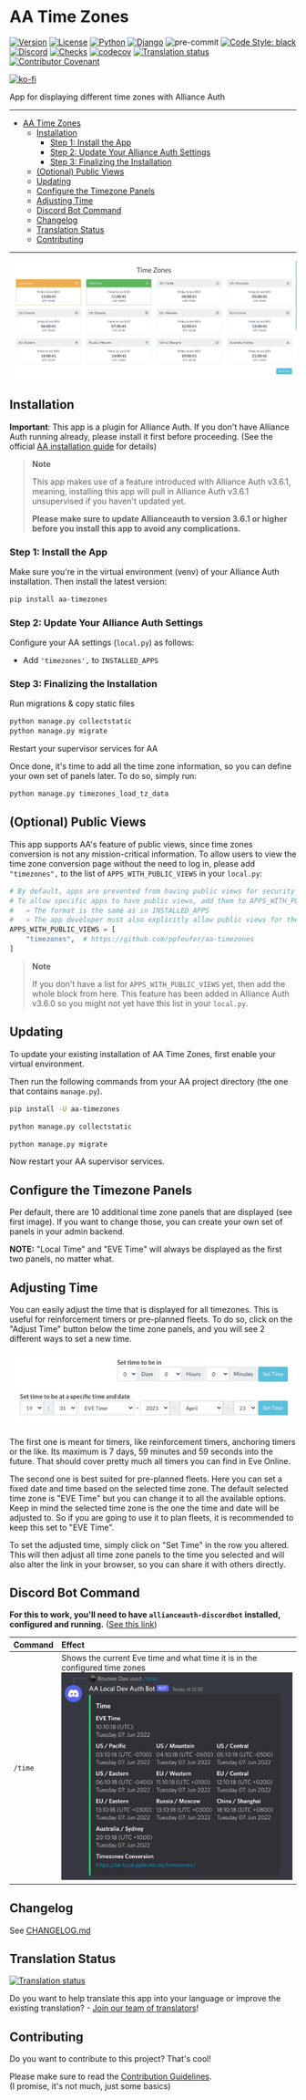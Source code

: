 # AA Time Zones<a name="aa-time-zones"></a>

[![Version](https://img.shields.io/pypi/v/aa-timezones?label=release)](https://pypi.org/project/aa-timezones/)
[![License](https://img.shields.io/github/license/ppfeufer/aa-timezones)](https://github.com/ppfeufer/aa-timezones/blob/master/LICENSE)
[![Python](https://img.shields.io/pypi/pyversions/aa-timezones)](https://pypi.org/project/aa-timezones/)
[![Django](https://img.shields.io/pypi/djversions/aa-timezones?label=django)](https://pypi.org/project/aa-timezones/)
![pre-commit](https://img.shields.io/badge/pre--commit-enabled-brightgreen?logo=pre-commit&logoColor=white)
[![Code Style: black](https://img.shields.io/badge/code%20style-black-000000.svg)](http://black.readthedocs.io/en/latest/)
[![Discord](https://img.shields.io/discord/790364535294132234?label=discord)](https://discord.gg/zmh52wnfvM)
[![Checks](https://github.com/ppfeufer/aa-timezones/actions/workflows/automated-checks.yml/badge.svg)](https://github.com/ppfeufer/aa-timezones/actions/workflows/automated-checks.yml)
[![codecov](https://codecov.io/gh/ppfeufer/aa-timezones/branch/master/graph/badge.svg?token=ZSRTW5FR4C)](https://codecov.io/gh/ppfeufer/aa-timezones)
[![Translation status](https://weblate.ppfeufer.de/widget/alliance-auth-apps/aa-timezones/svg-badge.svg)](https://weblate.ppfeufer.de/engage/alliance-auth-apps/)
[![Contributor Covenant](https://img.shields.io/badge/Contributor%20Covenant-2.1-4baaaa.svg)](https://github.com/ppfeufer/aa-timezones/blob/master/CODE_OF_CONDUCT.md)

[![ko-fi](https://ko-fi.com/img/githubbutton_sm.svg)](https://ko-fi.com/N4N8CL1BY)

App for displaying different time zones with Alliance Auth

______________________________________________________________________

<!-- mdformat-toc start --slug=github --maxlevel=6 --minlevel=1 -->

- [AA Time Zones](#aa-time-zones)
  - [Installation](#installation)
    - [Step 1: Install the App](#step-1-install-the-app)
    - [Step 2: Update Your Alliance Auth Settings](#step-2-update-your-alliance-auth-settings)
    - [Step 3: Finalizing the Installation](#step-3-finalizing-the-installation)
  - [(Optional) Public Views](#optional-public-views)
  - [Updating](#updating)
  - [Configure the Timezone Panels](#configure-the-timezone-panels)
  - [Adjusting Time](#adjusting-time)
  - [Discord Bot Command](#discord-bot-command)
  - [Changelog](#changelog)
  - [Translation Status](#translation-status)
  - [Contributing](#contributing)

<!-- mdformat-toc end -->

______________________________________________________________________

![Time Zones](https://raw.githubusercontent.com/ppfeufer/aa-timezones/master/timezones/docs/screenshots/time-zones.jpg)

## Installation<a name="installation"></a>

**Important**: This app is a plugin for Alliance Auth. If you don't have
Alliance Auth running already, please install it first before proceeding.
(See the official [AA installation guide](https://allianceauth.readthedocs.io/en/latest/installation/allianceauth.html) for details)

> **Note**
>
> This app makes use of a feature introduced with Alliance Auth v3.6.1, meaning,
> installing this app will pull in Alliance Auth v3.6.1 unsupervised if you haven't
> updated yet.
>
> **Please make sure to update Allianceauth to version 3.6.1 or higher before you
> install this app to avoid any complications.**

### Step 1: Install the App<a name="step-1-install-the-app"></a>

Make sure you're in the virtual environment (venv) of your Alliance Auth installation.
Then install the latest version:

```bash
pip install aa-timezones
```

### Step 2: Update Your Alliance Auth Settings<a name="step-2-update-your-alliance-auth-settings"></a>

Configure your AA settings (`local.py`) as follows:

- Add `'timezones',` to `INSTALLED_APPS`

### Step 3: Finalizing the Installation<a name="step-3-finalizing-the-installation"></a>

Run migrations & copy static files

```bash
python manage.py collectstatic
python manage.py migrate
```

Restart your supervisor services for AA

Once done, it's time to add all the time zone information, so you can define your
own set of panels later. To do so, simply run:

```bash
python manage.py timezones_load_tz_data
```

## (Optional) Public Views<a name="optional-public-views"></a>

This app supports AA's feature of public views, since time zones conversion is not
any mission-critical information. To allow users to view the time zone conversion page
without the need to log in, please add `"timezones",` to the list of
`APPS_WITH_PUBLIC_VIEWS` in your `local.py`:

```python
# By default, apps are prevented from having public views for security reasons.
# To allow specific apps to have public views, add them to APPS_WITH_PUBLIC_VIEWS
#   » The format is the same as in INSTALLED_APPS
#   » The app developer must also explicitly allow public views for their app
APPS_WITH_PUBLIC_VIEWS = [
    "timezones",  # https://github.com/ppfeufer/aa-timezones
]
```

> **Note**
>
> If you don't have a list for `APPS_WITH_PUBLIC_VIEWS` yet, then add the whole
> block from here. This feature has been added in Alliance Auth v3.6.0 so you
> might not yet have this list in your `local.py`.

## Updating<a name="updating"></a>

To update your existing installation of AA Time Zones, first enable your virtual
environment.

Then run the following commands from your AA project directory (the one that
contains `manage.py`).

```bash
pip install -U aa-timezones
```

```bash
python manage.py collectstatic
```

```bash
python manage.py migrate
```

Now restart your AA supervisor services.

## Configure the Timezone Panels<a name="configure-the-timezone-panels"></a>

Per default, there are 10 additional time zone panels that are displayed (see first
image). If you want to change those, you can create your own set of panels in your
admin backend.

**NOTE:** "Local Time" and "EVE Time" will always be displayed as the first two panels,
no matter what.

## Adjusting Time<a name="adjusting-time"></a>

You can easily adjust the time that is displayed for all timezones. This is useful
for reinforcement timers or pre-planned fleets. To do so, click on the "Adjust Time"
button below the time zone panels, and you will see 2 different ways to set a new time.

![Adjusting Time](https://raw.githubusercontent.com/ppfeufer/aa-timezones/master/timezones/docs/screenshots/weblate/adjust-time-settings.jpg)

The first one is meant for timers, like reinforcement timers, anchoring timers or
the like. Its maximum is 7 days, 59 minutes and 59 seconds into the future. That
should cover pretty much all timers you can find in Eve Online.

The second one is best suited for pre-planned fleets. Here you can set a fixed date
and time based on the selected time zone. The default selected time zone is "EVE
Time" but you can change it to all the available options. Keep in mind the selected
time zone is the one the time and date will be adjusted to. So if you are going to
use it to plan fleets, it is recommended to keep this set to "EVE Time".

To set the adjusted time, simply click on "Set Time" in the row you altered. This
will then adjust all time zone panels to the time you selected and will also alter
the link in your browser, so you can share it with others directly.

## Discord Bot Command<a name="discord-bot-command"></a>

**For this to work, you'll need to have `allianceauth-discordbot` installed, configured
and running.** ([See this link](https://github.com/pvyParts/allianceauth-discordbot))

| Command | Effect                                                                                                                                                                                                                         |
| :------ | :----------------------------------------------------------------------------------------------------------------------------------------------------------------------------------------------------------------------------- |
| `/time` | Shows the current Eve time and what time it is in the <br/>configured time zones<br>![Discord Bot Response](https://raw.githubusercontent.com/ppfeufer/aa-timezones/master/timezones/docs/screenshots/discordbot-response.jpg) |

## Changelog<a name="changelog"></a>

See [CHANGELOG.md](https://github.com/ppfeufer/aa-timezones/blob/master/CHANGELOG.md)

## Translation Status<a name="translation-status"></a>

[![Translation status](https://weblate.ppfeufer.de/widget/alliance-auth-apps/aa-timezones/multi-auto.svg)](https://weblate.ppfeufer.de/engage/alliance-auth-apps/)

Do you want to help translate this app into your language or improve the existing
translation? - [Join our team of translators][weblate engage]!

## Contributing<a name="contributing"></a>

Do you want to contribute to this project? That's cool!

Please make sure to read the [Contribution Guidelines].\
(I promise, it's not much, just some basics)

<!-- Inline Links -->

[contribution guidelines]: https://github.com/ppfeufer/aa-timezones/blob/master/CONTRIBUTING.md "Contribution Guidelines"
[weblate engage]: https://weblate.ppfeufer.de/engage/alliance-auth-apps/ "Weblate Translations"
